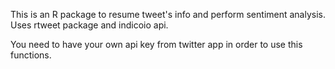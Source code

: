 This is an R package to resume tweet's info and perform sentiment analysis. Uses rtweet package and indicoio api.

You need to have your own api key from twitter app in order to use this functions.
